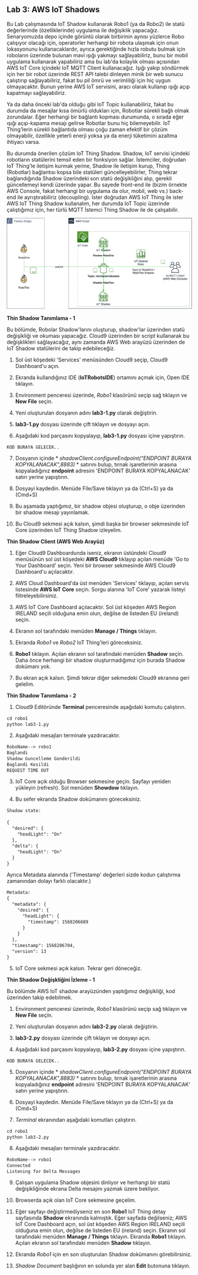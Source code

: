 ## Lab 3: AWS IoT Shadows


Bu Lab çalışmasında IoT Shadow kullanarak Robo1 (ya da Robo2) ile statü değerlerinde (özelliklerinde) uygulama ile değişiklik 
yapacağız. Senaryomuzda depo içinde görüntü olarak birbirinin aynısı yüzlerce Robo çalışıyor olacağı için, operatorler herhangi bir robota ulaşmak için onun lokasyonunu kullanacaklardır, ayrıca gerektiğinde hızla robutu bulmak için roboların üzerinde bulunan mavi ışığı yakmayı sağlayabiliriz, bunu bir mobil uygulama kullanarak yapabiliriz ama bu lab'da kolaylık olması açısından AWS IoT Core içindeki IoT MQTT Client kullanacağız. 
Işığı yakıp söndürmek için her bir robot üzerinde REST API talebi dinleyen minik bir web sunucu çalıştırıp sağlayabiliriz, fakat bu pil ömrü ve verimliliği için hiç uygun olmayacaktır. Bunun yerine AWS IoT servisini, aracı olarak kullanıp ışığı açıp kapatmayı sağlayabiliriz.  

Ya da daha önceki lab'da olduğu gibi IoT Topic kullanabiliriz, fakat bu durumda da mesajlar kısa ömürlü oldukları için, Robotlar sürekli bağlı olmak zorundalar. Eğer herhangi bir bağlantı kopması durumunda, o sırada eğer ışığı açıp-kapama mesajı gelirse Robotlar bunu hiç bilemeyebilir. IoT Thing'lerin sürekli bağlantıda olması çoğu zaman efektif bir çözüm olmayabilir, özellikle yeterli enerji yoksa ya da enerji tüketimini azaltma ihtiyacı varsa. 

Bu durumda önerilen çözüm IoT Thing Shadow. Shadow, IoT servisi içindeki robotların statülerini temsil eden bir fonksiyon sağlar. İstemciler, doğrudan IoT Thing'le iletişim kurmak yerine, Shadow ile iletişim kurup, Thing (Robotlar) bağlantısı kopsa bile statüleri güncelleyebilirler, Thing tekrar bağlandığında Shadow üzerindeki son statü değişikliğini alıp, gerekli güncellemeyi kendi üzerinde yapar. Bu sayede front-end ile (bizim örnekte AWS Console, fakat herhangi bir uygulama da olur, mobil, web vs.) back-end ile ayrıştırabiliriz (decoupling). İster doğrudan AWS IoT Thing ile ister AWS IoT Thing Shadow kullanalım, her durumda IoT Topic üzerinde çalıştığımız için, her türlü MQTT İstemci Thing Shadow ile de çalışabilir.

![alt text](https://github.com/halilbahadir/aws-iot-robots/blob/master/images/iot-lab3.jpg)



**Thin Shadow Tanımlama - 1**

Bu bölümde, Robolar Shadow'larını oluşturup, shadow'lar üzerinden statü değişikliği ve okuması yapacağız. Cloud9 üzerinden bir script kullanarak bu değişklikleri sağlayacağız, aynı zamanda AWS Web arayüzü üzerinden de IoT Shadow statülerini de takip edebileceğiz.


1. Sol üst köşedeki 'Services' menüsünden Cloud9 seçip, Cloud9 Dashboard'u açın.

2. Ekranda kullandığınız IDE (**IoTRobotsIDE**) ortamını açmak için, Open IDE tıklayın.

3. Environment penceresi üzerinde, _Robo1_ klasörünü seçip sağ tıklayın ve **New File** seçin.

4. Yeni oluşturulan dosyanın adını **lab3-1.py** olarak değiştirin.

5. **lab3-1.py** dosyası üzerinde çift tıklayın ve dosyayı açın.

6. Aşağıdaki kod parçasını kopyalayıp, **lab3-1.py** dosyası içine yapıştırın.

```
KOD BURAYA GELECEK..

```

7. Dosyanın içinde  * *shadowClient.configureEndpoint("ENDPOINT BURAYA KOPYALANACAK",8883)* * satırını bulup, tırnak işaretlerinin arasına kopyaladığınız **endpoint** adresini 'ENDPOINT BURAYA KOPYALANACAK' satırı yerine yapıştırın. 

8. Dosyayi kaydedin. Menüde File/Save tıklayın ya da (Ctrl+S) ya da (Cmd+S) 

9. Bu aşamada yaptığımız, bir shadow objesi oluşturup, o obje üzerinden bir shadow mesajı yayınlamak.

10. Bu Cloud9 sekmesi açık kalsın, şimdi başka bir browser sekmesinde IoT Core üzerinden IoT Thing Shadow izleyelim.


 **Thin Shadow Client (AWS Web Arayüz)**
 
 1. Eğer Cloud9 Dashboardunda iseniz, ekranın üstündeki Cloud9 menüsünün sol üst köşedeki **AWS Cloud9** tıklayıp açılan menüde 'Go to Your Dashboard' seçin. Yeni bir browser sekmesinde AWS Cloud9 Dashboard'u açılacaktır. 

2. AWS Cloud Dashboard'da üst menüden 'Services' tıklayıp, açılan servis listesinde **AWS IoT Core** seçin. Sorgu alanına 'IoT Core' yazarak listeyi filtreleyebilirsiniz.

3.  AWS IoT Core Dashboard açılacaktır. Sol üst köşeden AWS Region IRELAND seçili olduğuna emin olun, değilse de listeden EU  (ireland) seçin.

4. Ekranın sol tarafındaki menüden **Manage / Things** tıklayın.

5. Ekranda _Robo1_ ve _Robo2_  IoT Thing'leri göreceksiniz. 

6. **Robo1** tıklayın. Açılan ekranın sol tarafındaki menüden **Shadow** seçin. Daha önce herhangi bir shadow oluşturmadığımız için burada Shadow dokümanı yok. 

7. Bu ekran açık kalsın. Şimdi tekrar diğer sekmedeki Cloud9 ekranına geri gelelim. 

**Thin Shadow Tanımlama - 2**

1. Cloud9 Editöründe **Terminal** penceresinde aşağıdaki komutu çalıştırın. 

```
cd robo1
python lab3-1.py

```

2. Aşağıdaki mesajları terminale yazdıracaktır.

```
RoboName--> robo1
Baglandi
Shadow Guncelleme Gonderildi
Baglandi Kesildi
REQUEST TIME OUT

```

3. IoT Core açık olduğu Browser sekmesine geçin. Sayfayı yeniden yükleyin (refresh). Sol menüden **Showdow** tıklayın.

4. Bu sefer ekranda Shadow dokümanını göreceksiniz.

```
Shadow state:

{
  "desired": {
    "headLight": "On"
  },
  "delta": {
    "headLight": "On"
  }
}

```

Ayrıca Metadata alanında ('Timestamp' değerleri sizde kodun çalıştırma zamanından dolayı farklı olacaktır.)

```
Metadata:
{
  "metadata": {
    "desired": {
      "headLight": {
        "timestamp": 1568206689
      }
    }
  },
  "timestamp": 1568206704,
  "version": 13
}

```

5. IoT Core sekmesi açık kalsın. Tekrar geri döneceğiz. 


**Thin Shadow Değişkliğini İzleme - 1**

Bu bölümde AWS IoT shadow arayüzünden yaptığımız değişikliği, kod üzerinden takip edebilmek.  

1. Environment penceresi üzerinde, _Robo1_ klasörünü seçip sağ tıklayın ve **New File** seçin.

2. Yeni oluşturulan dosyanın adını **lab3-2.py** olarak değiştirin.

3. **lab3-2.py** dosyası üzerinde çift tıklayın ve dosyayı açın.

4. Aşağıdaki kod parçasını kopyalayıp, **lab3-2.py** dosyası içine yapıştırın.

```
KOD BURAYA GELECEK..

```

5. Dosyanın içinde  * *shadowClient.configureEndpoint("ENDPOINT BURAYA KOPYALANACAK",8883)* * satırını bulup, tırnak işaretlerinin arasına kopyaladığınız **endpoint** adresini 'ENDPOINT BURAYA KOPYALANACAK' satırı yerine yapıştırın. 

6. Dosyayi kaydedin. Menüde File/Save tıklayın ya da (Ctrl+S) ya da (Cmd+S) 

7. _Terminal_ ekranından aşağıdaki komutları çalıştırın. 


```
cd robo1
python lab3-2.py

```
8. Aşağıdaki mesajları terminale yazdıracaktır.

```
RoboName--> robo1
Connected
Listening for Delta Messages

```

9. Çalışan uygulama Shadow objesini dinliyor ve herhangi bir statü değişikliğinde ekrana Delta mesajını yazmak üzere bekliyor.

10. Browserda açık olan IoT Core sekmesine geçelim.

11. Eğer sayfayı değiştirmediyseniz en son **Robo1** IoT Thing detay sayfasında **Shadow** ekranında kalmıştık. Eğer sayfada değilseniz; AWS IoT Core Dashboard açın, sol üst köşeden AWS Region IRELAND seçili olduğuna emin olun, değilse de listeden EU  (ireland) seçin. Ekranın sol tarafındaki menüden **Manage / Things** tıklayın. Ekranda **Robo1** tıklayın. Açılan ekranın sol tarafındaki menüden **Shadow** tıklayın. 

12. Ekranda _Robo1_ için en son oluşturulan Shadow dokümanını görebilirsiniz.

13. _Shadow Document_ başlığının en solunda yer alan **Edit** butonuna tıklayın.
